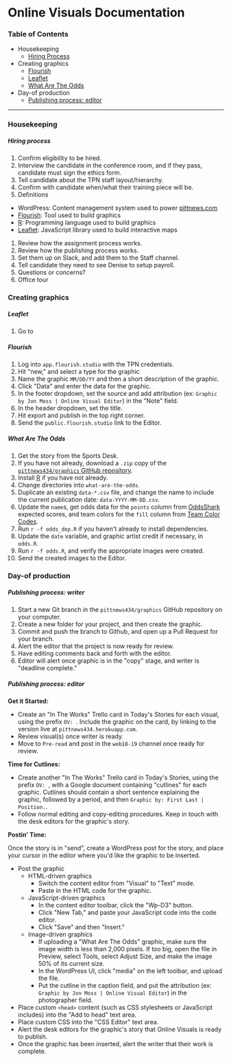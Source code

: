 # Online Visuals Documentation

### Table of Contents

- Housekeeping
  - [Hiring Process](#hiring-process)
- Creating graphics
  - [Flourish](#flourish)
  - [Leaflet](#leaflet)
  - [What Are The Odds](#what-are-the-odds)
- Day-of production
  - [Publishing process: editor](#publishing-process-editor)

---

### Housekeeping

##### Hiring process

1. Confirm eligibility to be hired.
1. Interview the candidate in the conference room, and if they pass,
   candidate must sign the ethics form.
1. Tell candidate about the TPN staff layout/hierarchy.
1. Confirm with candidate when/what their training piece will be.
1. Definitions
  - WordPress: Content management system used to power
    [pittnews.com](https://pittnews.com/)
  - [Flourish](https://flourish.studio/): Tool used to build graphics
  - [R](https://www.r-project.org/): Programming language used to build
    graphics
  - [Leaflet](https://leafletjs.com/): JavaScript library used to build
    interactive maps
1. Review how the assignment process works.
1. Review how the publishing process works.
1. Set them up on Slack, and add them to the Staff channel.
1. Tell candidate they need to see Denise to setup payroll.
1. Questions or concerns?
1. Office tour

### Creating graphics

##### Leaflet

1. Go to 

##### Flourish

1. Log into `app.flourish.studio` with the TPN credentials.
1. Hit "new," and select a type for the graphic
1. Name the graphic `MM/DD/YY` and then a short description of the graphic.
1. Click "Data" and enter the data for the graphic.
1. In the footer dropdown, set the source and add attribution (ex: `Graphic by Jon Moss | Online Visual Editor`) in the "Note" field.
1. In the header dropdown, set the title.
1. Hit export and publish in the top right corner.
1. Send the `public.flourish.studio` link to the Editor.

##### What Are The Odds

1. Get the story from the Sports Desk.
1. If you have not already, download a `.zip` copy of the [`pittnews434/graphics` GitHub repository](https://github.com/pittnews434/graphics).
1. Install [R](https://wwww.r-project.org) if you have not already.
1. Change directories into `what-are-the-odds`.
1. Duplicate an existing `data-*.csv` file, and change the name to include the current publication date: `data-YYYY-MM-DD.csv`.
1. Update the `name`s, get odds data for the `points` column from [OddsShark](https://www.oddsshark.com/) expected scores, and team colors for the `fill` column from [Team Color Codes](https://teamcolorcodes.com/).
1. Run `r -f odds_dep.R` if you haven't already to install dependencies.
1. Update the `date` variable, and graphic artist credit if necessary, in `odds.R`.
1. Run `r -f odds.R`, and verify the appropriate images were created.
1. Send the created images to the Editor.

### Day-of production

##### Publishing process: writer

1. Start a new Git branch in the `pittnews434/graphics` GitHub
   repository on your computer.
1. Create a new folder for your project, and then create the graphic.
1. Commit and push the branch to Github, and open up a Pull Request for
   your branch.
1. Alert the editor that the project is now ready for review.
1. Have editing comments back and forth with the editor.
1. Editor will alert once graphic is in the "copy" stage, and writer is
   "deadline complete."

##### Publishing process: editor

**Get it Started:**

- Create an "In The Works" Trello card in Today's Stories for each
   visual, using the prefix `OV: `. Include the graphic on the card, by
linking to the version live at `pittnews434.herokuapp.com`.
- Review visual(s) once writer is ready.
- Move to `Pre-read` and post in the `web18-19` channel once ready for review.

**Time for Cutlines:**
- Create another "In The Works" Trello card in Today's Stories, using the
   prefix `OV: `, with a Google document containing "cutlines" for each graphic.
   Cutlines should contain a short sentence explaining the graphic,
followed by a period, and then `Graphic by: First Last | Position.`.
- Follow normal editing and copy-editing procedures. Keep in touch with
   the desk editors for the graphic's story.

**Postin' Time:**

Once the story is in "send", create a WordPress post for the story, and place your cursor in the editor where you'd like the graphic to be inserted.

- Post the graphic
  - HTML-driven graphics
    - Switch the content editor from "Visual" to "Text" mode.
    - Paste in the HTML code for the graphic.
  - JavaScript-driven graphics
    - In the content editor toolbar, click the "Wp-D3" button.
    - Click "New Tab," and paste your JavaScript code into the code editor.
    - Click "Save" and then "Insert."
  - Image-driven graphics
    - If uploading a "What Are The Odds" graphic, make sure the image width is less than 2,000 pixels. If too big, open the file in Preview, select Tools, select Adjust Size, and make the image 50% of its current size.
    - In the WordPress UI, click "media" on the left toolbar, and upload the file.
    - Put the cutline in the caption field, and put the attribution (ex: `Graphic by Jon Moss | Online Visual Editor`) in the photographer field.
- Place custom `<head>` content (such as CSS stylesheets or JavaScript
   includes) into the "Add to head" text area.
- Place custom CSS into the "CSS Editor" text area.
- Alert the desk editors for the graphic's story that Online Visuals is
   ready to publish.
- Once the graphic has been inserted, alert the writer that their work is complete.
